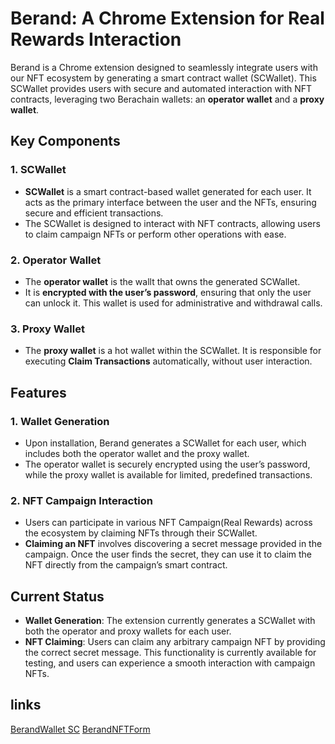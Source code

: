 # Berand: A Chrome Extension for Real Rewards Interaction

Berand is a Chrome extension designed to seamlessly integrate users with our NFT ecosystem by generating a smart contract wallet (SCWallet). This SCWallet provides users with secure and automated interaction with NFT contracts, leveraging two Berachain wallets: an **operator wallet** and a **proxy wallet**.

## Key Components

### 1. SCWallet
- **SCWallet** is a smart contract-based wallet generated for each user. It acts as the primary interface between the user and the NFTs, ensuring secure and efficient transactions.
- The SCWallet is designed to interact with NFT contracts, allowing users to claim campaign NFTs or perform other operations with ease.

### 2. Operator Wallet
- The **operator wallet** is the wallt that owns the generated SCWallet.
- It is **encrypted with the user’s password**, ensuring that only the user can unlock it. This wallet is used for administrative and withdrawal calls.

### 3. Proxy Wallet
- The **proxy wallet** is a hot wallet within the SCWallet. It is responsible for executing **Claim Transactions** automatically, without user interaction.


## Features

### 1. Wallet Generation
- Upon installation, Berand generates a SCWallet for each user, which includes both the operator wallet and the proxy wallet.
- The operator wallet is securely encrypted using the user’s password, while the proxy wallet is available for limited, predefined transactions.

### 2. NFT Campaign Interaction
- Users can participate in various NFT Campaign(Real Rewards) across the ecosystem by claiming NFTs through their SCWallet.
- **Claiming an NFT** involves discovering a secret message provided in the campaign. Once the user finds the secret, they can use it to claim the NFT directly from the campaign’s smart contract.

## Current Status

- **Wallet Generation**: The extension currently generates a SCWallet with both the operator and proxy wallets for each user.
- **NFT Claiming**: Users can claim any arbitrary campaign NFT by providing the correct secret message. This functionality is currently available for testing, and users can experience a smooth interaction with campaign NFTs.

## links 

[BerandWallet SC](https://github.com/neulerxyz/berandWallet-SC) 
[BerandNFTForm](https://github.com/neulerxyz/berandNFTForm)
